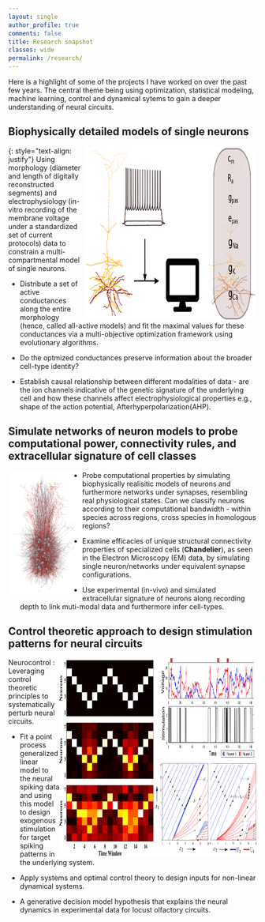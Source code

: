 ```yaml
---
layout: single
author_profile: true
comments: false
title: Research snapshot 
classes: wide
permalink: /research/
---
```


Here is a highlight of some of the projects I have worked on over the past few years. The central theme being using optimization, statistical modeling, machine learning, control and dynamical sytems to gain a deeper understanding of neural circuits.

## Biophysically detailed models of single neurons
<img src="/assets/images/opt_graphical_abstract.png" height="350" width="350" align='right'> 
{: style="text-align: justify"}
Using morphology (diameter and length of digitally reconstructed segments) and electrophysiology (in-vitro recording of the membrane voltage under a standardized set of current protocols) data to constrain a multi-compartmental model of single neurons.

* Distribute a set of active conductances along the entire morphology (hence, called all-active models) and fit the maximal values for these conductances via a multi-objective optimization framework using evolutionary algorithms.

* Do the optmized conductances preserve information about the broader cell-type identity?

* Establish causal relationship between different modalities of data - are the ion channels indicative of the genetic signature of the underlying cell and how these channels affect electrophysiological properties e.g., shape of the action potential, Afterhyperpolarization(AHP).


## Simulate networks of neuron models to probe computational power, connectivity rules, and extracellular signature of cell classes
<img src="/assets/images/300_neurons.png" height="250" width="150" align='left'>

* Probe computational properties by simulating biophysically realisitic models of neurons and furthermore networks under synapses, resembling real physiological states. Can we classify neurons according to their computational bandwidth -  within species across regions, cross species in homologous regions?

* Examine efficacies of unique structural connectivity properties of specialized cells (**Chandelier**), as seen in the Electron Microscopy (EM) data, by simulating single neuron/networks under equivalent synapse configurations.

* Use experimental (in-vivo) and simulated extracellular signature of neurons along recording depth to link muti-modal data and furthermore infer cell-types.


## Control theoretic approach to design stimulation patterns for neural circuits
<img src="/assets/images/spike_control.png" height="400" width="400" align='right'> 
Neurocontrol : Leveraging control theoretic principles to systematically perturb neural circuits.

* Fit a point process generalized linear model to the neural spiking data and using this model to design exogenous stimulation for target spiking patterns in the underlying system.

* Apply systems and optimal control theory to design inputs for non-linear dynamical systems.

* A generative decision model hypothesis that explains the neural dynamics in experimental data for locust olfactory circuits.
